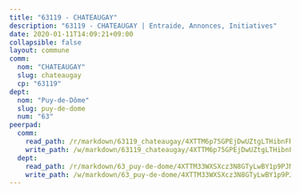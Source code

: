 ```yaml
---
title: "63119 - CHATEAUGAY"
description: "63119 - CHATEAUGAY | Entraide, Annonces, Initiatives"
date: 2020-01-11T14:09:21+09:00
collapsible: false
layout: commune
comm:
  nom: "CHATEAUGAY"
  slug: chateaugay
  cp: "63119"
dept:
  nom: "Puy-de-Dôme"
  slug: puy-de-dome
  num: "63"
peerpad:
  comm:
    read_path: /r/markdown/63119_chateaugay/4XTTM6p75GPEjDwUZtgLTHibnFRVYRw43qZMC2MZpL5QJ6PwA
    write_path: /w/markdown/63119_chateaugay/4XTTM6p75GPEjDwUZtgLTHibnFRVYRw43qZMC2MZpL5QJ6PwA-K3TgUtGdNyd6MyM1WTn7xsdxHxhnmHgDhKWpkUa3WB7AXX1iHA3oXKPcZaQDUaq3RMefoc9qs5MqBiu4rKjvFK6LEJT3DENKPmn4mFiPBA9Hyc3u3vmrNU28MzYNHjTXikyWyQPE
  dept:
    read_path: /r/markdown/63_puy-de-dome/4XTTM33WXSXcz3N8GTyLwBY1p9PJNcUWyBLxomSFALNumGkmU
    write_path: /w/markdown/63_puy-de-dome/4XTTM33WXSXcz3N8GTyLwBY1p9PJNcUWyBLxomSFALNumGkmU-K3TgURtQ1RdVG3LeCnTW6B7SHw5yAi6GEKhfCtyNRtd7fYhyA8KaMMW86iSyXvmga7aznJSDd7KLLonQbGoKKpWyzp6qZLGAWDYMfzMqg3KbwSCTBcBKWZJqDig4rKe5DyaMao9g
---
```


